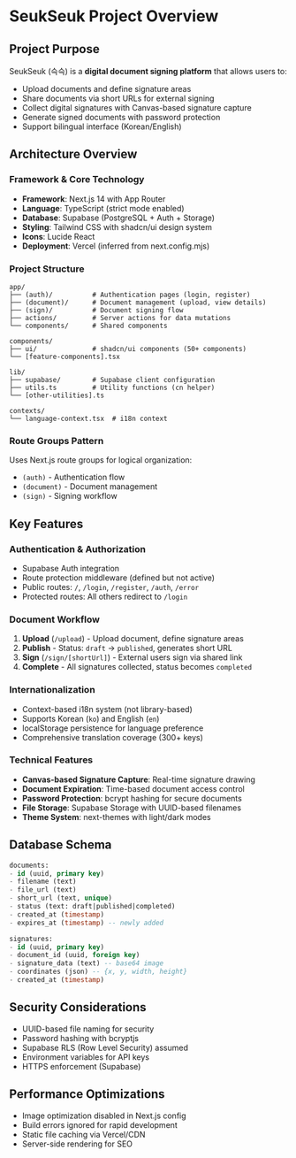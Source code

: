 # SeukSeuk Project Overview

## Project Purpose
SeukSeuk (슥슥) is a **digital document signing platform** that allows users to:
- Upload documents and define signature areas
- Share documents via short URLs for external signing
- Collect digital signatures with Canvas-based signature capture
- Generate signed documents with password protection
- Support bilingual interface (Korean/English)

## Architecture Overview

### Framework & Core Technology
- **Framework**: Next.js 14 with App Router
- **Language**: TypeScript (strict mode enabled)
- **Database**: Supabase (PostgreSQL + Auth + Storage)
- **Styling**: Tailwind CSS with shadcn/ui design system
- **Icons**: Lucide React
- **Deployment**: Vercel (inferred from next.config.mjs)

### Project Structure
```
app/
├── (auth)/          # Authentication pages (login, register)
├── (document)/      # Document management (upload, view details)
├── (sign)/          # Document signing flow
├── actions/         # Server actions for data mutations
└── components/      # Shared components

components/
├── ui/              # shadcn/ui components (50+ components)
└── [feature-components].tsx

lib/
├── supabase/        # Supabase client configuration
├── utils.ts         # Utility functions (cn helper)
└── [other-utilities].ts

contexts/
└── language-context.tsx  # i18n context
```

### Route Groups Pattern
Uses Next.js route groups for logical organization:
- `(auth)` - Authentication flow
- `(document)` - Document management 
- `(sign)` - Signing workflow

## Key Features

### Authentication & Authorization
- Supabase Auth integration
- Route protection middleware (defined but not active)
- Public routes: `/`, `/login`, `/register`, `/auth`, `/error`
- Protected routes: All others redirect to `/login`

### Document Workflow
1. **Upload** (`/upload`) - Upload document, define signature areas
2. **Publish** - Status: `draft` → `published`, generates short URL
3. **Sign** (`/sign/[shortUrl]`) - External users sign via shared link
4. **Complete** - All signatures collected, status becomes `completed`

### Internationalization
- Context-based i18n system (not library-based)
- Supports Korean (`ko`) and English (`en`)
- localStorage persistence for language preference
- Comprehensive translation coverage (300+ keys)

### Technical Features
- **Canvas-based Signature Capture**: Real-time signature drawing
- **Document Expiration**: Time-based document access control
- **Password Protection**: bcrypt hashing for secure documents
- **File Storage**: Supabase Storage with UUID-based filenames
- **Theme System**: next-themes with light/dark modes

## Database Schema
```sql
documents:
- id (uuid, primary key)
- filename (text)
- file_url (text)
- short_url (text, unique)
- status (text: draft|published|completed)
- created_at (timestamp)
- expires_at (timestamp) -- newly added

signatures:
- id (uuid, primary key)
- document_id (uuid, foreign key)
- signature_data (text) -- base64 image
- coordinates (json) -- {x, y, width, height}
- created_at (timestamp)
```

## Security Considerations
- UUID-based file naming for security
- Password hashing with bcryptjs
- Supabase RLS (Row Level Security) assumed
- Environment variables for API keys
- HTTPS enforcement (Supabase)

## Performance Optimizations
- Image optimization disabled in Next.js config
- Build errors ignored for rapid development
- Static file caching via Vercel/CDN
- Server-side rendering for SEO
